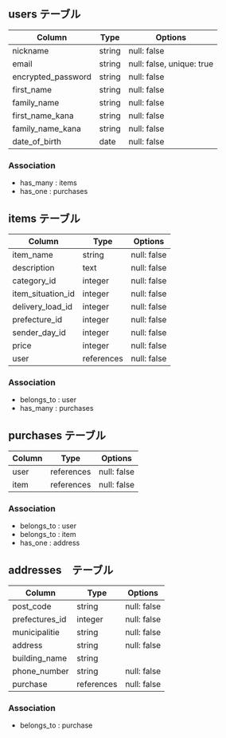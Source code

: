 ## users テーブル
| Column             | Type     | Options                  |
| ------------------ | -------- | ------------------------ |
| nickname           | string   | null: false              |
| email              | string   | null: false, unique: true|
| encrypted_password | string   | null: false              |
| first_name         | string   | null: false              |
| family_name        | string   | null: false              |
| first_name_kana    | string   | null: false              |
| family_name_kana   | string   | null: false              |
| date_of_birth      | date     | null: false              |
### Association
- has_many : items
- has_one : purchases

## items テーブル
| Column             | Type       | Options                  |
| ------------------ | ---------- | ------------------------ |
| item_name          | string     | null: false              |
| description        | text       | null: false              |
| category_id        | integer    | null: false              |
| item_situation_id  | integer    | null: false              |
| delivery_load_id   | integer    | null: false              |
| prefecture_id      | integer    | null: false              |
| sender_day_id      | integer    | null: false              |
| price              | integer    | null: false              |
| user               | references | null: false              |
### Association
- belongs_to : user
- has_many : purchases

## purchases テーブル
| Column             | Type       | Options                  |
| ------------------ | ---------- | ------------------------ |
| user               | references | null: false              |
| item               | references | null: false              |

### Association
- belongs_to : user
- belongs_to : item
- has_one : address

## addresses　テーブル
| Column             | Type       | Options                  |
| ------------------ | ---------- | ------------------------ |
| post_code          | string     | null: false              |
| prefectures_id     | integer    | null: false              |
| municipalitie      | string     | null: false              |
| address            | string     | null: false              |
| building_name      | string     |                          |
| phone_number       | string     | null: false              |
| purchase           | references | null: false              |
### Association
- belongs_to : purchase

